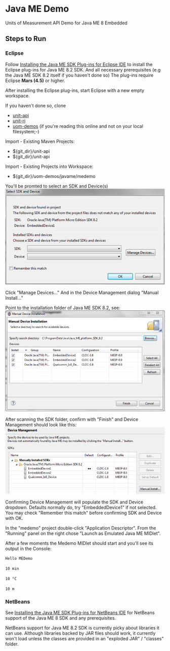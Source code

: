 Java ME Demo
==================

Units of Measurement API Demo for Java ME 8 Embedded

## Steps to Run

### Eclipse

Follow [Installing the Java ME SDK Plug-ins for Eclipse IDE](http://docs.oracle.com/javame/8.2/sdk-dev-guide/install.htm#A132728297 "Installing the Java ME SDK Plug-ins for Eclipse IDE") to install the Eclipse plug-ins for Java ME 8.2 SDK. And all necessary prerequisites (e.g the Java ME SDK 8.2 itself if you haven't done so) The plug-ins require Eclipse **Mars (4.5)** or higher.

After installing the Eclipse plug-ins, start Eclipse with a new empty workspace.

If you haven't done so, clone 

- [unit-api](../../../../../unit-api)
- [unit-ri](../../../../../unit-ri)
- [uom-demos](../../../../) (if you're reading this online and not on your local filesystem;-)

Import - Existing Maven Projects:

- ${git_dir}/unit-api
- ${git_dir}/unit-api

Import - Existing Projects into Workspace:

- ${git_dir}/uom-demos/javame/medemo

You'll be promted to select an SDK and Device(s)
![SDK and Devices](site/resources/images/MTS_Devices.png)

Click "Manage Devices..."
And in the Device Management dialog "Manual Install..."

Point to the installation folder of Java ME SDK 8.2, see:
![Manual Device Installation](site/resources/images/MTS_Install2.png)

After scanning the SDK folder, confirm with "Finish" and Device Management should look like this:
![SDK and Devices](site/resources/images/MTS_DeviceManagement.png)

Confirming Device Management will populate the SDK and Device dropdown. Defaults normally do, try "EmbeddedDevice1" if not selected. You may check "Remember this match" before confirming SDK and Device with OK.

In the "medemo" project double-click "Application Descriptor".
From the "Running" panel on the right chose "Launch as Emulated Java ME MIDlet".

After a few moments the Medemo MIDlet should start and you'll see its output in the Console: 

```
Hello MEDemo

10 min

10 °C

10 m
```

### NetBeans

See [Installing the Java ME SDK Plug-ins for NetBeans IDE](http://docs.oracle.com/javame/8.2/sdk-dev-guide/install.htm#A1147985 "Installing the Java ME SDK Plug-ins for NetBeans IDE") for NetBeans support of the Java ME 8 SDK and any prerequisites.

NetBeans support for Java ME 8.2 SDK is currently picky about libraries it can use.
Although libraries backed by JAR files should work, it currently won't load unless the classes are provided in an "exploded JAR" / "classes" folder.


